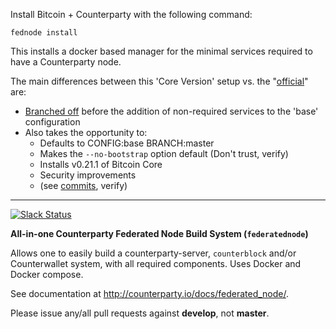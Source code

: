Install Bitcoin + Counterparty with the following command:

`fednode install`

This installs a docker based manager for the minimal services required to have a Counterparty node.

The main differences between this 'Core Version' setup vs. the "[official](https://counterparty.io/docs/federated_node/)" are:

- [Branched off](https://github.com/CNTRPRTY/federatednode/tree/counterpartyxcp_master) before the addition of non-required services to the 'base' configuration
- Also takes the opportunity to:
  - Defaults to CONFIG:base BRANCH:master
  - Makes the `--no-bootstrap` option default (Don't trust, verify)
  - Installs v0.21.1 of Bitcoin Core
  - Security improvements
  - (see [commits](https://github.com/CNTRPRTY/federatednode/commits/master), verify)

---

[![Slack Status](http://slack.counterparty.io/badge.svg)](http://slack.counterparty.io)

**All-in-one Counterparty Federated Node Build System (`federatednode`)**

Allows one to easily build a counterparty-server, `counterblock` and/or Counterwallet system, with all required components. Uses Docker and Docker compose.

See documentation at <http://counterparty.io/docs/federated_node/>.

Please issue any/all pull requests against **develop**, not **master**.
